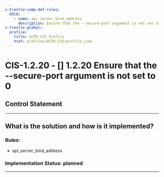 ```yaml
---
x-trestle-comp-def-rules:
  OSCO:
    - name: api_server_bind_address
      description: Ensure that the --secure-port argument is not set to 0
x-trestle-global:
  profile:
    title: OCP4 CIS Profile
    href: profiles/OCP4_CIS/profile.json
---
```


# CIS-1.2.20 - \[\] 1.2.20 Ensure that the --secure-port argument is not set to 0

## Control Statement

______________________________________________________________________

## What is the solution and how is it implemented?

<!-- For implementation status enter one of: implemented, partial, planned, alternative, not-applicable -->

<!-- Note that the list of rules under ### Rules: is read-only and changes will not be captured after assembly to JSON -->

<!-- Add control implementation description here for control: CIS-1.2.20 -->

### Rules:

  - api_server_bind_address

### Implementation Status: planned

______________________________________________________________________
